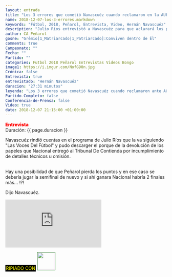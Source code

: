 ```yaml
---
layout: entrada
title: "Los 3 errores que cometió Navascuéz cuando reclamaron en la AUF"
name: 2018-12-07-los-3-errores.markdown
keywords: "Fútbol, 2018, Peñarol, Entrevista, Video, Hernán Navascuéz"
description: "Julio Ríos entrevistó a Navascuéz para que aclarará los puntos en que Nacional había cometido errores cuando presentaron la protesta ante el tribunal de contienda"
author: CA Peñarol
gosne: "Grêmio[1_Matriarcado|1_Patriarcado]:Conviven dentro de Êl"
comments: true
Campeonato: ""
Fecha: ""
Partido: ""
categories: Futbol 2018 Peñarol Entrevistas Videos Bongo
image1: https://i.imgur.com/NofG90n.jpg
Crónica: false
Entrevista: true
entrevistado: "Hernán Navascuéz"
duracion: "27:31 minutos"
leyenda: "Los 3 errores que cometió Navascuéz cuando reclamaron ante AUF"
Partido-Completo: false
Conferencia-de-Prensa: false
Video: true
date: 2018-12-07 21:15:00 +01:00:00
---
```


<span style="color:red;font-weight:900">Entrevista</span><br>
<span>Duración: {{ page.duracion }}</span><br>

Navascuéz rindió cuentas en el programa de Julio Ríos que la va siguiendo "Las Voces Del Fútbol" y pudo descarger el porque de la devolución de los papeles que Nacional entregó al Tribunal De Contienda por incumplimiento de detalles técnicos u omisión.

<br>

<bloquote>
  Hay una posibilidad de que Peñarol pierda los puntos y en ese caso se debería jugar la semifinal de nuevo y si ahí ganara Nacional habría 2 finales más... !?!
</bloquote>

Dijo Navascuéz.

<iframe src="https://www.youtube.com/embed/0kDyZg3RBwY" frameborder="0" allow="accelerometer; autoplay; encrypted-media; gyroscope; picture-in-picture" allowfullscreen></iframe>

<br>

<span style="color:yellow;background:black;padding:2px;">RIPIADO CON</span> <a href="http://ffmpeg.org"><img src="{{ site.url }}/images/ffmpeg.png" width="55px" style="border:1px solid green;"></a>
